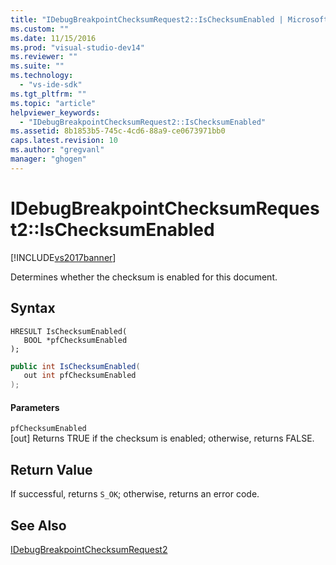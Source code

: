 ```yaml
---
title: "IDebugBreakpointChecksumRequest2::IsChecksumEnabled | Microsoft Docs"
ms.custom: ""
ms.date: 11/15/2016
ms.prod: "visual-studio-dev14"
ms.reviewer: ""
ms.suite: ""
ms.technology: 
  - "vs-ide-sdk"
ms.tgt_pltfrm: ""
ms.topic: "article"
helpviewer_keywords: 
  - "IDebugBreakpointChecksumRequest2::IsChecksumEnabled"
ms.assetid: 8b1853b5-745c-4cd6-88a9-ce0673971bb0
caps.latest.revision: 10
ms.author: "gregvanl"
manager: "ghogen"
---
```

# IDebugBreakpointChecksumRequest2::IsChecksumEnabled
[!INCLUDE[vs2017banner](../../../includes/vs2017banner.md)]

Determines whether the checksum is enabled for this document.  
  
## Syntax  
  
```cpp#  
HRESULT IsChecksumEnabled(   
   BOOL *pfChecksumEnabled  
);  
```  
  
```csharp  
public int IsChecksumEnabled(   
   out int pfChecksumEnabled  
);  
```  
  
#### Parameters  
 `pfChecksumEnabled`  
 [out] Returns TRUE if the checksum is enabled; otherwise, returns FALSE.  
  
## Return Value  
 If successful, returns `S_OK`; otherwise, returns an error code.  
  
## See Also  
 [IDebugBreakpointChecksumRequest2](../../../extensibility/debugger/reference/idebugbreakpointchecksumrequest2.md)

